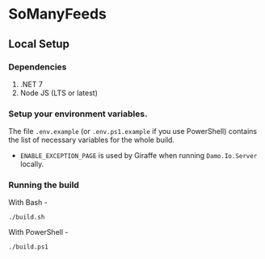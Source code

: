 # SoManyFeeds

## Local Setup

### Dependencies
 1. .NET 7
 1. Node JS (LTS or latest)

### Setup your environment variables.

The file `.env.example` (or `.env.ps1.example` if you use PowerShell) contains the list of necessary variables for the whole build.

 * `ENABLE_EXCEPTION_PAGE` is used by Giraffe when running `Damo.Io.Server` locally.

### Running the build

With Bash -
```
./build.sh
```

With PowerShell -
```
./build.ps1
```
